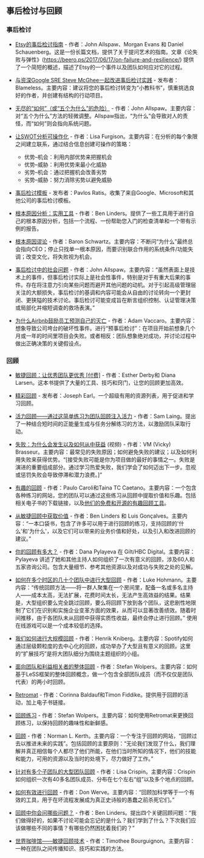 ## 事后检讨与回顾

### 事后检讨

- [Etsy的事后检讨指南](https://extfiles.etsy.com/DebriefingFacilitationGuide.pdf) - 作者：John Allspaw、Morgan Evans 和 Daniel Schauenberg。这是一份长篇文档，提供了关于提问艺术的指南。文章《论失败与弹性》(https://beero.ps/2017/06/17/on-failure-and-resilience/) 提供了一个简短的概述，描述了Etsy的一个事件以及团队如何应对它的过程。

- [与资深Google SRE Steve McGhee一起改进事后检讨实践](https://www.blameless.com/improve-postmortem-with-sre-steve-mcghee/) - 发布者：Blameless。主要内容：建议将您的事后检讨转变为“小教科书”，慎重挑选良好的作者，并创建有结构的行动项目。

- [无尽的“如何”（或“五个为什么”的危险）](https://www.kitchensoap.com/2014/11/14/the-infinite-hows-or-the-dangers-of-the-five-whys/) - 作者：John Allspaw。主要内容：对“五个为什么”方法的轻微调整。Allspaw指出，“为什么”会导致对人的责怪，而“如何”则会指向系统问题。

- [让SWOT分析可操作化](http://articles.bplans.com/swot-analysis-challenge-day-5-turning-swot-analysis-actionable-strategies/) - 作者：Lisa Furgison。主要内容：在分析的每个象限之间建立联系，通过结合信息创建可操作的策略：
    - 优势–机会：利用内部优势来把握机会
    - 优势–威胁：利用优势来最小化威胁
    - 劣势–机会：通过把握机会改善劣势
    - 劣势–威胁：努力消除劣势以避免威胁

- [事后检讨模板](https://github.com/dastergon/postmortem-templates) - 发布者：Pavlos Ratis。收集了来自Google、Microsoft和其他公司的事后检讨模板。

- [根本原因分析：实用工具](https://www.benlinders.com/2011/root-cause-analysis-practical-tools/) - 作者：Ben Linders。提供了一些工具用于进行自己的根本原因分析，包括一个流程、一份帮助您入门的检查清单和一个带有示例的报告。

- [根本原因谬论](https://www.xaprb.com/blog/2014/07/21/root-cause-fallacy/) - 作者：Baron Schwartz。主要内容：不断问“为什么”最终总会指向CEO；停止只找单一根本原因，而要识别联合作用的系统条件/功能失调；改变文化，将失败视为机会。

- [事后检讨中的社会问题](https://medium.com/@allspaw/social-issues-in-postmortems-d48dde624d18) - 作者：John Allspaw。主要内容：“虽然表面上是技术上的事件，但事后检讨实际上是社会性事件，特别是对于有重大后果的事件。存在将注意力引向某些问题而避开其他问题的动机。对于引起高级管理层关注的大额损失，事后检讨的基调和内容可能会从自由的讨论转向一个更封闭、更狭隘的技术讨论。事后检讨可能变成旨在断言组织控制、认证管理决策或局部化并缩短调查的救场表演。”

- [为什么Airbnb鼓励员工预测自己的灭亡](http://www.inc.com/adam-vaccaro/airbnb-demise.html) - 作者：Adam Vaccaro。主要内容：想象导致公司垮台的破坏性事件。进行“预事后检讨”：在项目开始前想象几个月或一年的时间里项目会失败。或者相反：团队想象绝对成功，并讨论过程中做出正确决策的关键假设点。

### 回顾

- [敏捷回顾：让优秀团队更优秀 [付费]](https://www.amazon.com/Agile-Retrospectives-Making-Teams-Great/dp/0977616649) - 作者：Esther Derby和 Diana Larsen。这本书提供了大量的工具、技巧和窍门，让您的回顾更加高效。

- [精彩回顾](https://github.com/josephearl/awesome-retrospectives) - 发布者：Joseph Earl。一个超级有用的资源列表，用于促进和学习回顾。

- [活力回顾——通过这简单练习为团队回顾注入活力](https://luis-goncalves.com/energize-your-team-retrospective/) - 作者：Sam Laing。提出了一种结合短时间的正能量生成与任务分解练习的方法，以激励团队采取行动。

- [失败：为什么会发生以及如何从中获益](https://archive.org/details/pdxdevops2017-failure) (视频) - 作者：VM (Vicky) Brasseur。主要内容：最常见的失败原因；如何避免失败的建议；以及如何利用失败来获得优势。“[接受失败可能是你为项目做的最好的事情之一。失败是演进的重要组成部分。通过学习热爱失败，我们学会了如何迈出下一步。忽视或惩罚失败会导致停滞和潜力浪费。]”

- [有趣的回顾](http://www.funretrospectives.com/) - 作者：Paulo Caroli和Taina TC Caetano。主要内容：一个包含各种练习的网站，您的团队可以通过这些练习从回顾中提取价值和乐趣。包括相关电子书的下载链接，以及[他们的免费和开源的有趣回顾工具](https://funretro.github.io/distributed/)。

- [从敏捷回顾中获取价值](https://www.infoq.com/minibooks/agile-retrospectives-value#minibookDownload) - 作者：Ben Linders 和 Luis Gonçalves。主要内容：“一本口袋书，包含了许多可以用于进行回顾的练习，支持回顾的'什么'和'为什么'，以及它们可以带来的业务价值和好处，以及引入和改进回顾的建议。”

- [你的回顾有多大？](http://tech.gilt.com/agile/2017/07/27/large-scale-retro) - 作者：Dana Pylayeva 在 Gilt/HBC Digital。主要内容：Pylayeva 讲述了她和其他主持人如何组织了一次有意义的回顾，涉及60人和五家咨询公司。包含大量细节、参考其他资源以及对成功与失败之处的见解。

- [如何在多个时区的几十个团队中进行大型回顾](http://www.innovationgames.com/2014/06/how-to-run-huge-retrospectives/) - 作者：Luke Hohmann。主要内容：“传统回顾方法——将一群人聚集在一个房间里，配备一名或多名主持人——成本太高，无法扩展，花费时间太长，无法产生高效益的结果。结果是，大型组织要么完全跳过回顾，要么将回顾下放到各个团队，这悲剧性地限制了它们在识别和实施企业变革方面的效果，从而可以显著改善绩效。随着时间推移，由于各团队未从回顾中获得实质性收益，最终会停止进行回顾。” 使用在线游戏可以是一个成本较低的选择。

- [我们如何进行大规模回顾](https://labs.spotify.com/2015/11/05/large-scale-retros/) - 作者：Henrik Kniberg。主要内容：Spotify如何通过层级颗粒度的去中心化的回顾，成功举办了大型且有意义的回顾。这里的“扩展技巧”是将大团队细分为围绕主题组织的小组。

- [面向团队和利益相关者的整体回顾](https://age-of-product.com/overall-retrospective/) - 作者：Stefan Wolpers。主要内容：如何基于LeSS框架的整体回顾概念，做一个包含全部团队成员（而不仅仅是团队代表）的两小时回顾。

- [Retromat](https://plans-for-retrospectives.com/en/?id=31-127-66-29-102) - 作者：Corinna Baldauf和Timon Fiddike。提供用于回顾的活动，加上电子书链接。

- [回顾练习](https://age-of-product.com/retrospective-exercises/) - 作者：Stefan Wolpers。主要内容：如何使用Retromat来更换回顾练习，以保持回顾的趣味性和新鲜感。

- [回顾](http://www.retrospectives.com/) - 作者：Norman L. Kerth。主要内容：一个专注于回顾的网站，“回顾过去以推进未来的实践”。包括回顾的主要原则：“无论我们发现了什么，我们理解并真正相信每个人都尽了他们所能，在他们当时所知的情况下，他们的技能和能力，可用的资源以及当时的处境下，尽力做好了工作。”

- [针对有多个子团队的大型团队回顾](http://lisacrispin.com/2018/02/14/retrospectives-large-teams-many-sub-teams/) - 作者：Lisa Crispin。主要内容：Crispin如何组织一次有40多名团队成员、分布在七个左右“组”以及多个地点的回顾。

- [如何有效进行回顾](http://werve.net/articles/running-effective-retrospectives/) - 作者：Don Werve。主要内容：“回顾加科学等于一个有效的工具，用于在坏流程发展成为真正史诗般的愚蠢之前杀死它们。”

- [回顾中你会问哪些问题？](https://www.benlinders.com/2013/which-questions-do-you-ask-in-retrospectives/) - 作者：Ben Linders。提出四个关键回顾问题：“我们做得好的，如果不讨论可能会忘记的是什么？我们学到了什么？下次我们应该做哪些不同的事情？有哪些仍然困扰着我们的？”

- [世界咖啡馆——敏捷回顾技术](https://luis-goncalves.com/the-world-cafe/?__s=zmnhwriwrwhonuvpmtq8) - 作者：Timothee Bourguignon。主要内容：一种在团队之间传播知识、技巧和实践的方法。
